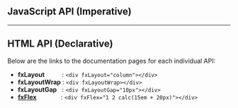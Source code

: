 ## JavaScript API (Imperative)


----

## HTML API (Declarative)

Below are the links to the documentation pages for each individual API:

* **fxLayout** &nbsp;&nbsp;&nbsp;&nbsp;&nbsp;&nbsp;&nbsp;&nbsp;&nbsp;: `<div fxLayout="column"></div>`
* **fxLayoutWrap**  : `<div fxLayoutWrap></div>`
* **fxLayoutGap** &nbsp;&nbsp;: `<div fxLayoutGap="10px"></div>`
* **[fxFlex](https://github.com/angular/flex-layout/wiki/fxFlex-API)** &nbsp;&nbsp;&nbsp;&nbsp;&nbsp;&nbsp;&nbsp;&nbsp;&nbsp;&nbsp;&nbsp;&nbsp;&nbsp;:  `<div fxFlex="1 2 calc(15em + 20px)"></div>`


